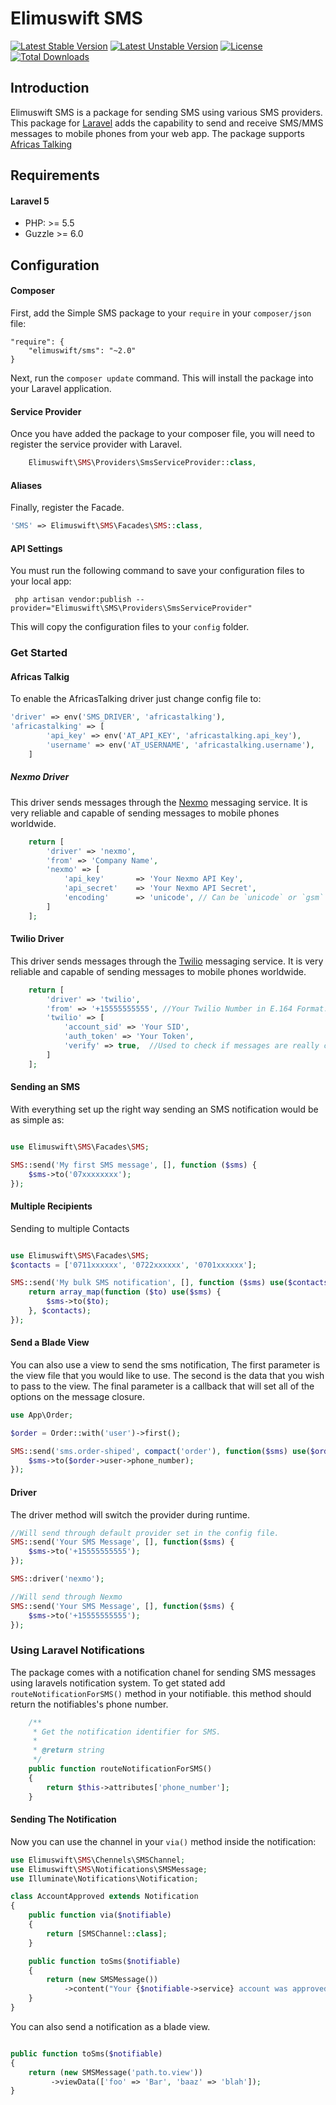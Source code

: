 Elimuswift SMS
==============


[![Latest Stable Version](https://poser.pugx.org/elimuswift/sms/v/stable.svg)](https://packagist.org/packages/elimuswift/sms)
[![Latest Unstable Version](https://poser.pugx.org/elimuswift/sms/v/unstable.svg)](https://packagist.org/packages/elimuswift/sms)
[![License](https://poser.pugx.org/elimuswift/sms/license.svg)](https://packagist.org/packages/elimuswift/sms)
[![Total Downloads](https://poser.pugx.org/elimuswift/sms/downloads.svg)](https://packagist.org/packages/elimuswift/sms)

<a id="docs-introduction"></a>
## Introduction
Elimuswift SMS is a package for sending SMS using various SMS providers. This package for [Laravel](http://laravel.com/) adds the capability to send and receive SMS/MMS messages to mobile phones from your web app. The package supports [Africas Talking](https://www.africastalking.com/)


<a id="docs-requirements"></a>
## Requirements

#### Laravel 5
* PHP: >= 5.5
* Guzzle >= 6.0

<a id="docs-configuration"></a>
## Configuration

#### Composer

First, add the Simple SMS package to your `require` in your `composer/json` file:

    "require": {
        "elimuswift/sms": "~2.0"
    }

Next, run the `composer update` command.  This will install the package into your Laravel application.

#### Service Provider

Once you have added the package to your composer file, you will need to register the service provider with Laravel.

```php
	Elimuswift\SMS\Providers\SmsServiceProvider::class,
```

#### Aliases

Finally, register the Facade.

```php
'SMS' => Elimuswift\SMS\Facades\SMS::class,
```

#### API Settings

You must run the following command to save your configuration files to your local app:

     php artisan vendor:publish --provider="Elimuswift\SMS\Providers\SmsServiceProvider"

This will copy the configuration files to your `config` folder.


### Get Started

####  Africas Talkig

To enable the AfricasTalking driver just change config file to:

```php
'driver' => env('SMS_DRIVER', 'africastalking'),
'africastalking' => [
        'api_key' => env('AT_API_KEY', 'africastalking.api_key'),
        'username' => env('AT_USERNAME', 'africastalking.username'),
    ]
``` 
<a id="docs-nexmo-driver"></a>
#####  Nexmo Driver

This driver sends messages through the [Nexmo](https://www.nexmo.com/product/messaging/) messaging service.  It is very reliable and capable of sending messages to mobile phones worldwide.
```php
    return [
        'driver' => 'nexmo',
        'from' => 'Company Name',
        'nexmo' => [
            'api_key'       => 'Your Nexmo API Key',
            'api_secret'    => 'Your Nexmo API Secret',
            'encoding'      => 'unicode', // Can be `unicode` or `gsm`
        ]
    ]; 
```

<a id="docs-twilio-driver"></a>
#### Twilio Driver

This driver sends messages through the [Twilio](https://www.twilio.com/sms) messaging service.  It is very reliable and capable of sending messages to mobile phones worldwide.

```php
    return [
        'driver' => 'twilio',
        'from' => '+15555555555', //Your Twilio Number in E.164 Format.
        'twilio' => [
            'account_sid' => 'Your SID',
            'auth_token' => 'Your Token',
            'verify' => true,  //Used to check if messages are really coming from Twilio.
        ]
    ];
```
<a id="docs-send-sms"></a>
#### Sending an SMS

With everything set up the right way sending an SMS notification would be as simple as:

```php

use Elimuswift\SMS\Facades\SMS;

SMS::send('My first SMS message', [], function ($sms) {
	$sms->to('07xxxxxxxx');
}); 
```
#### Multiple Recipients

Sending to multiple Contacts 

```php

use Elimuswift\SMS\Facades\SMS;
$contacts = ['0711xxxxxx', '0722xxxxxx', '0701xxxxxx'];

SMS::send('My bulk SMS notification', [], function ($sms) use($contacts) {
	return array_map(function ($to) use($sms) {
		$sms->to($to);
	}, $contacts);	
}); 

```

#### Send a Blade View

You can also use a view to send the sms notification, The first parameter is the view file that you would like to use. The second is the data that you wish to pass to the view. The final parameter is a callback that will set all of the options on the message closure.
```php
use App\Order;

$order = Order::with('user')->first();

SMS::send('sms.order-shiped', compact('order'), function($sms) use($order) {
    $sms->to($order->user->phone_number);
});
```

####  Driver

The driver method will switch the provider during runtime.
```php
//Will send through default provider set in the config file.
SMS::send('Your SMS Message', [], function($sms) {
    $sms->to('+15555555555');
});

SMS::driver('nexmo');

//Will send through Nexmo
SMS::send('Your SMS Message', [], function($sms) {
    $sms->to('+15555555555');
});
```

### Using Laravel Notifications

The package comes with a notification chanel for sending SMS messages using laravels notification system. To get stated add `routeNotificationForSMS()` method in your notifiable. this method should return the notifiables's phone number.

```php
    /**
     * Get the notification identifier for SMS.
     *
     * @return string
     */
    public function routeNotificationForSMS()
    {
        return $this->attributes['phone_number'];
    }
``` 

#### Sending The Notification
Now you can use the channel in your `via()` method inside the notification:

```php
use Elimuswift\SMS\Chennels\SMSChannel;
use Elimuswift\SMS\Notifications\SMSMessage;
use Illuminate\Notifications\Notification;

class AccountApproved extends Notification
{
    public function via($notifiable)
    {
        return [SMSChannel::class];
    }

    public function toSms($notifiable)
    {
        return (new SMSMessage())
            ->content("Your {$notifiable->service} account was approved!");
    }
}
```
You can also send a notification as a blade view.

```php

public function toSms($notifiable)
{
    return (new SMSMessage('path.to.view'))
         ->viewData(['foo' => 'Bar', 'baaz' => 'blah']);
}

```

